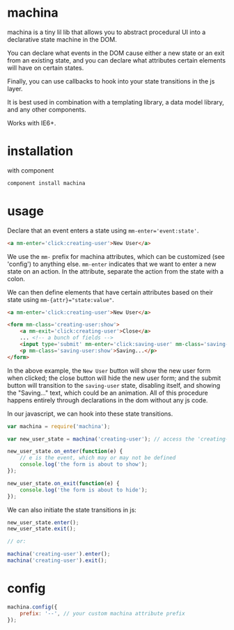# machina

machina is a tiny lil lib that allows you to abstract procedural UI into a declarative state machine in the DOM.

You can declare what events in the DOM cause either a new state or an exit from an existing state, and you can declare what attributes certain elements will have on certain states.

Finally, you can use callbacks to hook into your state transitions in the js layer.

It is best used in combination with a templating library, a data model library, and any other components.

Works with IE6+.

# installation

with component

```sh
component install machina
```

# usage

Declare that an event enters a state using `mm-enter='event:state'`.

```html
<a mm-enter='click:creating-user'>New User</a>
```

We use the `mm-` prefix for machina attributes, which can be customized (see 'config') to anything else. `mm-enter` indicates that we want to enter a new state on an action. In the attribute, separate the action from the state with a colon.

We can then define elements that have certain attributes based on their state using `mm-{attr}="state:value"`.

```html
<a mm-enter='click:creating-user'>New User</a>

<form mm-class='creating-user:show'>
	<a mm-exit='click:creating-user'>Close</a>
	... <!-- a bunch of fields -->
	<input type='submit' mm-enter='click:saving-user' mm-class='saving-user:disabled' />
	<p mm-class='saving-user:show'>Saving...</p>
</form>
```

In the above example, the `New User` button will show the new user form when clicked; the close button will hide the new user form; and the submit button will transition to the `saving-user` state, disabling itself, and showing the "Saving..." text, which could be an animation. All of this procedure happens entirely through declarations in the dom without any js code.

In our javascript, we can hook into these state transitions.

```js
var machina = require('machina');

var new_user_state = machina('creating-user'); // access the 'creating-user' state

new_user_state.on_enter(function(e) {
	// e is the event, which may or may not be defined
	console.log('the form is about to show');
});

new_user_state.on_exit(function(e) {
	console.log('the form is about to hide');
});

```

We can also initiate the state transitions in js:

```js
new_user_state.enter();
new_user_state.exit();

// or:

machina('creating-user').enter();
machina('creating-user').exit();
```

# config

```js
machina.config({
	prefix: '--', // your custom machina attribute prefix
});
